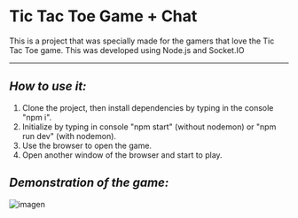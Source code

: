# Tic Tac Toe Game + Chat

This is a project that was specially made for the gamers that love the Tic Tac Toe game. This was developed using Node.js and Socket.IO

---


## *How to use it:*
1. Clone the project, then install dependencies by typing in the console "npm i".
2. Initialize by typing in console "npm start" (without nodemon) or "npm run dev" (with nodemon).
3. Use the browser to open the game.
4. Open another window of the browser and start to play.

## *Demonstration of the game:*

![imagen](https://user-images.githubusercontent.com/65868683/161683342-5c114858-e0ed-4e27-91f0-6ec57c9c5eb6.png)

